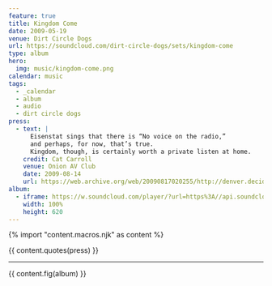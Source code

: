```yaml
---
feature: true
title: Kingdom Come
date: 2009-05-19
venue: Dirt Circle Dogs
url: https://soundcloud.com/dirt-circle-dogs/sets/kingdom-come
type: album
hero:
  img: music/kingdom-come.png
calendar: music
tags:
  - _calendar
  - album
  - audio
  - dirt circle dogs
press:
  - text: |
      Eisenstat sings that there is “No voice on the radio,”
      and perhaps, for now, that’s true.
      Kingdom, though, is certainly worth a private listen at home.
    credit: Cat Carroll
    venue: Onion AV Club
    date: 2009-08-14
    url: https://web.archive.org/web/20090817020255/http://denver.decider.com/articles/dirt-circle-dogs%2c31559/
album:
  - iframe: https://w.soundcloud.com/player/?url=https%3A//api.soundcloud.com/playlists/728697027&color=%23ff5500&auto_play=false&hide_related=false&show_comments=true&show_user=false&show_reposts=false&show_teaser=true
    width: 100%
    height: 620
---
```


{% import "content.macros.njk" as content %}

{{ content.quotes(press) }}

------

{{ content.fig(album) }}

